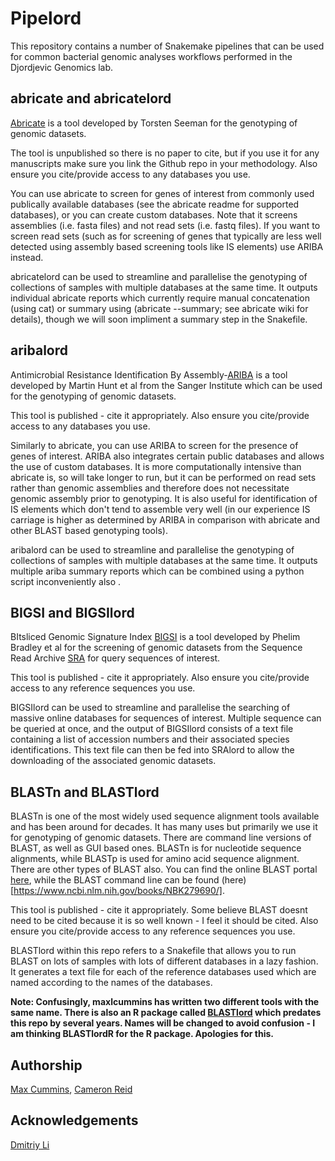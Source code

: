 # Pipelord
This repository contains a number of Snakemake pipelines that can be used for common bacterial genomic analyses workflows performed in the Djordjevic Genomics lab.

## abricate and abricatelord
[Abricate](https://github.com/tseemann/abricate) is a tool developed by Torsten Seeman for the genotyping of genomic datasets.

The tool is unpublished so there is no paper to cite, but if you use it for any manuscripts make sure you link the Github repo in your methodology. Also ensure you cite/provide access to any databases you use.

You can use abricate to screen for genes of interest from commonly used publically available databases (see the abricate readme for supported databases), or you can create custom databases. Note that it screens assemblies (i.e. fasta files) and not read sets (i.e. fastq files). If you want to screen read sets (such as for screening of genes that typically are less well detected using assembly based screening tools like IS elements) use ARIBA instead.

abricatelord can be used to streamline and parallelise the genotyping of collections of samples with multiple databases at the same time. It outputs individual abricate reports which currently require manual concatenation (using cat) or summary using (abricate --summary; see abricate wiki for details), though we will soon impliment a summary step in the Snakefile.

## aribalord
Antimicrobial Resistance Identification By Assembly-[ARIBA](https://github.com/sanger-pathogens/ariba) is a tool developed by Martin Hunt et al from the Sanger Institute which can be used for the genotyping of genomic datasets.

This tool is published - cite it appropriately. Also ensure you cite/provide access to any databases you use.

Similarly to abricate, you can use ARIBA to screen for the presence of genes of interest. ARIBA also integrates certain public databases and allows the use of custom databases. It is more computationally intensive than abricate is, so will take longer to run, but it can be performed on read sets rather than genomic assemblies and therefore does not necessitate genomic assembly prior to genotyping. It is also useful for identification of IS elements which don't tend to assemble very well (in our experience IS carriage is higher as determined by ARIBA in comparison with abricate and other BLAST based genotyping tools).

aribalord can be used to streamline and parallelise the genotyping of collections of samples with multiple databases at the same time. It outputs multiple ariba summary reports which can be combined using a python script inconveniently also . 

## BIGSI and BIGSIlord
BItsliced Genomic Signature Index [BIGSI](http://www.bigsi.io/) is a tool developed by Phelim Bradley et al for the screening of genomic datasets from the Sequence Read Archive [SRA](https://www.ncbi.nlm.nih.gov/sra) for query sequences of interest.

This tool is published - cite it appropriately. Also ensure you cite/provide access to any reference sequences you use.

BIGSIlord can be used to streamline and parallelise the searching of massive online databases for sequences of interest. Multiple sequence can be queried at once, and the output of BIGSIlord consists of a text file containing a list of accession numbers and their associated species identifications. This text file can then be fed into SRAlord to allow the downloading of the associated genomic datasets.

## BLASTn and BLASTlord
BLASTn is one of the most widely used sequence alignment tools available and has been around for decades. It has many uses but primarily we use it for genotyping of genomic datasets. There are command line versions of BLAST, as well as GUI based ones. BLASTn is for nucleotide sequence alignments, while BLASTp is used for amino acid sequence alignment. There are other types of BLAST also. You can find the online BLAST portal [here](https://blast.ncbi.nlm.nih.gov/Blast.cgi), while the BLAST command line can be found (here)[https://www.ncbi.nlm.nih.gov/books/NBK279690/].

This tool is published - cite it appropriately. Some believe BLAST doesnt need to be cited because it is so well known - I feel it should be cited. Also ensure you cite/provide access to any reference sequences you use.

BLASTlord within this repo refers to a Snakefile that allows you to run BLAST on lots of samples with lots of different databases in a lazy fashion. It generates a text file for each of the reference databases used which are named according to the names of the databases.

**Note: Confusingly, maxlcummins has written two different tools with the same name. There is also an R package called [BLASTlord](https://github.com/maxlcummins/BLASTlord) which predates this repo by several years. Names will be changed to avoid confusion - I am thinking BLASTlordR for the R package. Apologies for this.**


## Authorship
[Max Cummins](https://github.com/maxlcummins/), [Cameron Reid](https://github.com/cjreid)

## Acknowledgements
[Dmitriy Li](https://github.com/Tu6ka)
